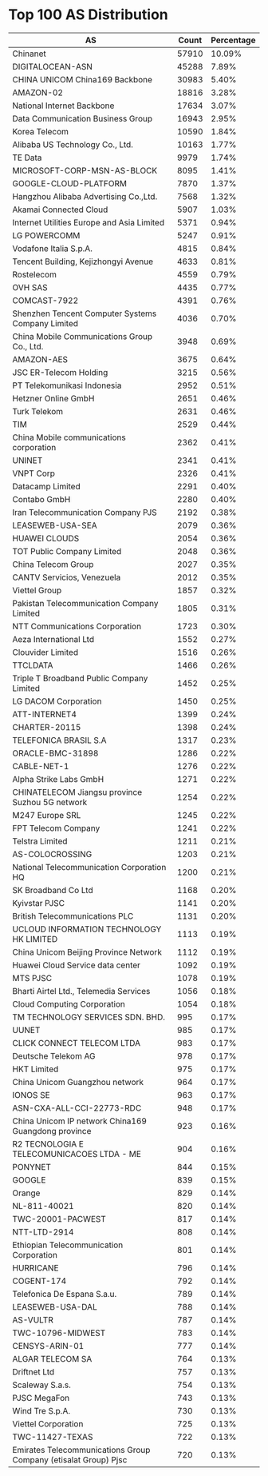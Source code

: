 # Top 100 AS Distribution
| AS | Count | Percentage |
|----|----|----|
| Chinanet | 57910 | 10.09% |
| DIGITALOCEAN-ASN | 45288 | 7.89% |
| CHINA UNICOM China169 Backbone | 30983 | 5.40% |
| AMAZON-02 | 18816 | 3.28% |
| National Internet Backbone | 17634 | 3.07% |
| Data Communication Business Group | 16943 | 2.95% |
| Korea Telecom | 10590 | 1.84% |
| Alibaba US Technology Co., Ltd. | 10163 | 1.77% |
| TE Data | 9979 | 1.74% |
| MICROSOFT-CORP-MSN-AS-BLOCK | 8095 | 1.41% |
| GOOGLE-CLOUD-PLATFORM | 7870 | 1.37% |
| Hangzhou Alibaba Advertising Co.,Ltd. | 7568 | 1.32% |
| Akamai Connected Cloud | 5907 | 1.03% |
| Internet Utilities Europe and Asia Limited | 5371 | 0.94% |
| LG POWERCOMM | 5247 | 0.91% |
| Vodafone Italia S.p.A. | 4815 | 0.84% |
| Tencent Building, Kejizhongyi Avenue | 4633 | 0.81% |
| Rostelecom | 4559 | 0.79% |
| OVH SAS | 4435 | 0.77% |
| COMCAST-7922 | 4391 | 0.76% |
| Shenzhen Tencent Computer Systems Company Limited | 4036 | 0.70% |
| China Mobile Communications Group Co., Ltd. | 3948 | 0.69% |
| AMAZON-AES | 3675 | 0.64% |
| JSC ER-Telecom Holding | 3215 | 0.56% |
| PT Telekomunikasi Indonesia | 2952 | 0.51% |
| Hetzner Online GmbH | 2651 | 0.46% |
| Turk Telekom | 2631 | 0.46% |
| TIM | 2529 | 0.44% |
| China Mobile communications corporation | 2362 | 0.41% |
| UNINET | 2341 | 0.41% |
| VNPT Corp | 2326 | 0.41% |
| Datacamp Limited | 2291 | 0.40% |
| Contabo GmbH | 2280 | 0.40% |
| Iran Telecommunication Company PJS | 2192 | 0.38% |
| LEASEWEB-USA-SEA | 2079 | 0.36% |
| HUAWEI CLOUDS | 2054 | 0.36% |
| TOT Public Company Limited | 2048 | 0.36% |
| China Telecom Group | 2027 | 0.35% |
| CANTV Servicios, Venezuela | 2012 | 0.35% |
| Viettel Group | 1857 | 0.32% |
| Pakistan Telecommunication Company Limited | 1805 | 0.31% |
| NTT Communications Corporation | 1723 | 0.30% |
| Aeza International Ltd | 1552 | 0.27% |
| Clouvider Limited | 1516 | 0.26% |
| TTCLDATA | 1466 | 0.26% |
| Triple T Broadband Public Company Limited | 1452 | 0.25% |
| LG DACOM Corporation | 1450 | 0.25% |
| ATT-INTERNET4 | 1399 | 0.24% |
| CHARTER-20115 | 1398 | 0.24% |
| TELEFONICA BRASIL S.A | 1317 | 0.23% |
| ORACLE-BMC-31898 | 1286 | 0.22% |
| CABLE-NET-1 | 1276 | 0.22% |
| Alpha Strike Labs GmbH | 1271 | 0.22% |
| CHINATELECOM Jiangsu province Suzhou 5G network | 1254 | 0.22% |
| M247 Europe SRL | 1245 | 0.22% |
| FPT Telecom Company | 1241 | 0.22% |
| Telstra Limited | 1211 | 0.21% |
| AS-COLOCROSSING | 1203 | 0.21% |
| National Telecommunication Corporation HQ | 1200 | 0.21% |
| SK Broadband Co Ltd | 1168 | 0.20% |
| Kyivstar PJSC | 1141 | 0.20% |
| British Telecommunications PLC | 1131 | 0.20% |
| UCLOUD INFORMATION TECHNOLOGY HK LIMITED | 1113 | 0.19% |
| China Unicom Beijing Province Network | 1112 | 0.19% |
| Huawei Cloud Service data center | 1092 | 0.19% |
| MTS PJSC | 1078 | 0.19% |
| Bharti Airtel Ltd., Telemedia Services | 1056 | 0.18% |
| Cloud Computing Corporation | 1054 | 0.18% |
| TM TECHNOLOGY SERVICES SDN. BHD. | 995 | 0.17% |
| UUNET | 985 | 0.17% |
| CLICK CONNECT TELECOM LTDA | 983 | 0.17% |
| Deutsche Telekom AG | 978 | 0.17% |
| HKT Limited | 975 | 0.17% |
| China Unicom Guangzhou network | 964 | 0.17% |
| IONOS SE | 963 | 0.17% |
| ASN-CXA-ALL-CCI-22773-RDC | 948 | 0.17% |
| China Unicom IP network China169 Guangdong province | 923 | 0.16% |
| R2 TECNOLOGIA E TELECOMUNICACOES LTDA - ME | 904 | 0.16% |
| PONYNET | 844 | 0.15% |
| GOOGLE | 839 | 0.15% |
| Orange | 829 | 0.14% |
| NL-811-40021 | 820 | 0.14% |
| TWC-20001-PACWEST | 817 | 0.14% |
| NTT-LTD-2914 | 808 | 0.14% |
| Ethiopian Telecommunication Corporation | 801 | 0.14% |
| HURRICANE | 796 | 0.14% |
| COGENT-174 | 792 | 0.14% |
| Telefonica De Espana S.a.u. | 789 | 0.14% |
| LEASEWEB-USA-DAL | 788 | 0.14% |
| AS-VULTR | 787 | 0.14% |
| TWC-10796-MIDWEST | 783 | 0.14% |
| CENSYS-ARIN-01 | 777 | 0.14% |
| ALGAR TELECOM SA | 764 | 0.13% |
| Driftnet Ltd | 757 | 0.13% |
| Scaleway S.a.s. | 754 | 0.13% |
| PJSC MegaFon | 743 | 0.13% |
| Wind Tre S.p.A. | 730 | 0.13% |
| Viettel Corporation | 725 | 0.13% |
| TWC-11427-TEXAS | 722 | 0.13% |
| Emirates Telecommunications Group Company (etisalat Group) Pjsc | 720 | 0.13% |
